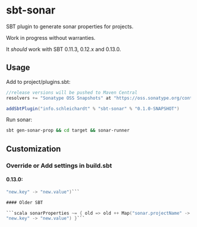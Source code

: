 sbt-sonar
=========

SBT plugin to generate sonar properties for projects.

Work in progress without warranties.

It _should_ work with SBT 0.11.3, 0.12.x and 0.13.0.

## Usage

Add to project/plugins.sbt:

```scala
//release versions will be pushed to Maven Central
resolvers += "Sonatype OSS Snapshots" at "https://oss.sonatype.org/content/repositories/snapshots"

addSbtPlugin("info.schleichardt" % "sbt-sonar" % "0.1.0-SNAPSHOT")
```

Run sonar: 

```bash
sbt gen-sonar-prop && cd target && sonar-runner
```

## Customization

### Override or Add settings in build.sbt

#### 0.13.0:

```scala sonarProperties := sonarProperties.value ++ Map("sonar.projectName" -> "override-name", 
"new.key" -> "new.value")```

#### Older SBT

```scala sonarProperties ~= { old => old ++ Map("sonar.projectName" -> "override-name", 
"new.key" -> "new.value") }```




